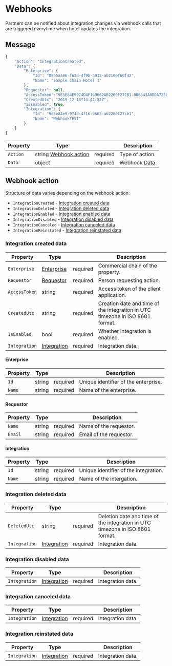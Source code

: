 # Webhooks

Partners can be notified about integration changes via webhook calls that are triggered everytime when hotel updates the integration.

## Message

```javascript
{
    "Action": "IntegrationCreated",
    "Data": {
        "Enterprise": {
            "Id": "8865aa96-f62d-4f9b-a912-ab2100f60f42",
            "Name": "Sample Chain Hotel 1"
        },
        "Requestor": null,
        "AccessToken":"9E5E84E9974D4F169662AB2200F27CB1-00B343A0DDA725CACAC028E38E3EABF",
        "CreatedUtc": "2019-12-13T14:42:52Z",
        "IsEnabled": true,
        "Integration": {
            "Id": "9e5e84e9-974d-4f16-9662-ab2200f27cb1",
            "Name": "WebhookTEST"
        }
    }
}

```

| Property | Type |  | Description |
| --- | --- | --- | --- |
| `Action` | string [Webhook action](webhooks.md#webhook-action) | required | Type of action. |
| `Data` | object | required | Webhook [Data](webhooks.md#integration-created-data). |

## Webhook action

Structure of data varies depending on the webhook action:

* `IntegrationCreated` - [Integration created data](webhooks.md#integration-created-data)
* `IntegrationDeleted` - [Integration deleted data](webhooks.md#integration-deleted-data)
* `IntegrationEnabled` - [Integration enabled data](webhooks.md#integration-enabled-data)
* `IntegrationDisabled` - [Integration disabled data](webhooks.md#integration-disabled-data)
* `IntegrationCanceled` - [Integration canceled data](webhooks.md#integration-canceled-data)
* `IntegrationReinstated` - [Integration reinstated data](webhooks.md#integration-reinstated-data)

### Integration created data

| Property | Type |  | Description |
| --- | --- | --- | --- |
| `Enterprise` |[Enterprise](webhooks.md#Enterprise)| required | Commercial chain of the property. |
| `Requestor` | [Requestor](webhooks.md#Requestor) | required | Person requesting action. |
| `AccessToken` | string | required | Access token of the client application. |
| `CreatedUtc` | string | required | Creation date and time of the integration in UTC timezone in ISO 8601 format. |
| `IsEnabled` | bool | required | Whether integration is enabled. |
| `Integration` | [Integration](webhooks.md#Integration) | required | Integration data. |

#### Enterprise

| Property | Type |  | Description |
| --- | --- | --- | --- |
| `Id` | string | required | Unique identifier of the enterprise. |
| `Name` | string | required | Name of the enterprise. |

#### Requestor

| Property | Type |  | Description |
| --- | --- | --- | --- |
| `Name` | string | required | Name of the requestor. |
| `Email` | string | required | Email of the requestor. |

#### Integration

| Property | Type |  | Description |
| --- | --- | --- | --- |
| `Id` | string | required | Unique identifier of the integration. |
| `Name` | string | required | Name of the intergation. |

### Integration deleted data

| Property | Type |  | Description |
| --- | --- | --- | --- |
| `DeletedUtc` | string | required | Deletion date and time of the integration in UTC timezone in ISO 8601 format. |
| `Integration` | [Integration](webhooks.md#Integration) | required | Integration data. |

### Integration disabled data

| Property | Type |  | Description |
| --- | --- | --- | --- |
| `Integration` | [Integration](webhooks.md#Integration) | required | Integration data. |

### Integration canceled data

| Property | Type |  | Description |
| --- | --- | --- | --- |
| `Integration` | [Integration](webhooks.md#Integration) | required | Integration data. |

### Integration reinstated data

| Property | Type |  | Description |
| --- | --- | --- | --- |
| `Integration` | [Integration](webhooks.md#Integration) | required | Integration data. |